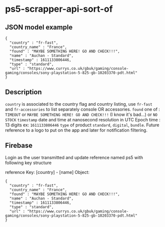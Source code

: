 # ps5-scrapper-api-sort-of
 
## JSON model example

``` 
{
  "country" : "fr-fast",
  "country_name" : "France",
  "found" : "MAYBE SOMETHING HERE! GO AND CHECK!!!",
  "name" : "Auchan - Standard",
  "timestamp" : 1611133806446,
  "type" : "standard",
  "url" : "https://www.currys.co.uk/gbuk/gaming/console-gaming/consoles/sony-playstation-5-825-gb-10203370-pdt.html"
}

```

## Description

`country` is associated to the country flag and country listing, use `fr-fast` and `fr-accessories` to list separately console OR accessories.
`found` one of : `TIMEOUT` or `MAYBE SOMETHING HERE! GO AND CHECK!!!` (I know it's bad...) or `NO STOCK`
`timestamp` date and time at nanosecond resolution in UTC Epoch time : 13 digits ex: `1611133806446`
`type` of product `standard`, `digital`, `bundle`. Future reference to a logo to put on the app and later for notification filtering.

## Firebase

Login as the user transmitted and update reference named ps5 with following key structure

reference Key: [country] - [name]
Object: 
``` 
{
  "country" : "fr-fast",
  "country_name" : "France",
  "found" : "MAYBE SOMETHING HERE! GO AND CHECK!!!",
  "name" : "Auchan - Standard",
  "timestamp" : 1611133806446,
  "type" : "standard",
  "url" : "https://www.currys.co.uk/gbuk/gaming/console-gaming/consoles/sony-playstation-5-825-gb-10203370-pdt.html"
}

```
